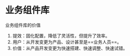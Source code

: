 # 业务组件库

业务组件库的价值

1.  提效：固化配置，降低了灵活性，但提升了效率。
2.  用户：从开发变更为产品、设计甚至是==业务人员==。
3.  价值：从产品开发变更为快速搭建、快速调整、快速试错。
